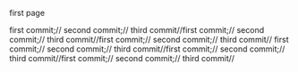 first page

first commit;//
second commit;//
third commit//first commit;//
second commit;//
third commit//first commit;//
second commit;//
third commit//
first commit;//
second commit;//
third commit//first commit;//
second commit;//
third commit//first commit;//
second commit;//
third commit//
